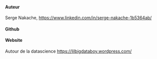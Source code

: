 #### Auteur
Serge Nakache, <https://www.linkedin.com/in/serge-nakache-1b5364ab/>

#### Github


#### Website
Autour de la datascience <https://lilbigdataboy.wordpress.com/>